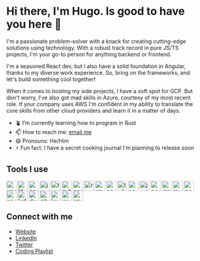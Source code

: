 # Hi there, I'm Hugo. Is good to have you here 👋

I'm a passionate problem-solver with a knack for creating cutting-edge solutions using technology. With a robust track record in pure JS/TS projects, I'm your go-to person for anything backend or frontend.

 I'm a seasoned React dev, but I also have a solid foundation in Angular, thanks to my diverse work experience. So, bring on the frameworks, and let's build something cool together!

 When it comes to hosting my side projects, I have a soft spot for GCP. But don't worry, I've also got mad skills in Azure, courtesy of my most recent role. If your company uses AWS I'm confident in my ability to translate the core skills from other cloud providers and learn it in a matter of days.

- 🪴 I’m currently learning how to program in Rust
- 📫 How to reach me: [email me](mailto:hugo@perdomo.dev)
- 😄 Pronouns: He/Him
- ⚡ Fun fact: I have a secret cooking journal I'm planning to release soon

## Tools I use

<img alt="vscode" src="https://cdn.jsdelivr.net/gh/devicons/devicon/icons/vscode/vscode-original.svg" width="26px" align="left"/>
<img alt="html" src="https://cdn.jsdelivr.net/gh/devicons/devicon/icons/html5/html5-original.svg" width="26px" align="left"/>
<img alt="css" src="https://cdn.jsdelivr.net/gh/devicons/devicon/icons/css3/css3-original.svg" width="26px" align="left"/>
<img alt="js" src="https://cdn.jsdelivr.net/gh/devicons/devicon/icons/javascript/javascript-original.svg" width="26px" align="left"/>
<img alt="typescript" src="https://cdn.jsdelivr.net/gh/devicons/devicon/icons/typescript/typescript-original.svg" width="26px" align="left"/>
<img alt="python" src="https://cdn.jsdelivr.net/gh/devicons/devicon/icons/python/python-original.svg" width="26px" align="left"/>
<img alt="nodejs" src="https://cdn.jsdelivr.net/gh/devicons/devicon/icons/nodejs/nodejs-original.svg" width="26px" align="left"/>
<img alt="react" src="https://cdn.jsdelivr.net/gh/devicons/devicon/icons/react/react-original.svg" width="26px" align="left"/>
<img alt="angular" src="https://cdn.jsdelivr.net/gh/devicons/devicon/icons/angularjs/angularjs-original.svg" width="26px" align="left"/>
<img alt="nextjs" src="https://cdn.jsdelivr.net/gh/devicons/devicon/icons/nextjs/nextjs-original.svg" width="26px" align="left"/>
<img alt="tailwind" src="https://cdn.jsdelivr.net/gh/devicons/devicon/icons/tailwindcss/tailwindcss-plain.svg" width="26px" align="left"/>
<img alt="sass" src="https://cdn.jsdelivr.net/gh/devicons/devicon/icons/sass/sass-original.svg" width="26px" align="left"/>
<img alt="jest" src="https://cdn.jsdelivr.net/gh/devicons/devicon/icons/jest/jest-plain.svg" width="26px" align="left"/>
<img alt="socket.io" src="https://cdn.jsdelivr.net/gh/devicons/devicon/icons/socketio/socketio-original.svg" width="26px" align="left"/>
<img alt="graphql" src="https://cdn.jsdelivr.net/gh/devicons/devicon/icons/graphql/graphql-plain.svg" width="26px" align="left"/>
<img alt="mysql" src="https://cdn.jsdelivr.net/gh/devicons/devicon/icons/mysql/mysql-original.svg" width="26px" align="left"/>
<img alt="mongodb" src="https://cdn.jsdelivr.net/gh/devicons/devicon/icons/mongodb/mongodb-original.svg" width="26px" align="left"/>
<img alt="postgresql" src="https://cdn.jsdelivr.net/gh/devicons/devicon/icons/postgresql/postgresql-original.svg" width="26px" align="left"/>
<img alt="kafka" src="https://cdn.jsdelivr.net/gh/devicons/devicon/icons/apachekafka/apachekafka-original.svg" width="26px" align="left"/>
<img alt="docker" src="https://cdn.jsdelivr.net/gh/devicons/devicon/icons/docker/docker-original.svg" width="26px" align="left"/>
<img alt="git" src="https://cdn.jsdelivr.net/gh/devicons/devicon/icons/git/git-original.svg" width="26px" align="left"/>
<img alt="kubernetes" src="https://cdn.jsdelivr.net/gh/devicons/devicon/icons/kubernetes/kubernetes-plain.svg" width="26px" align="left"/>
<img alt="gcp" src="https://cdn.jsdelivr.net/gh/devicons/devicon/icons/googlecloud/googlecloud-original.svg" width="26px" align="left"/>
<img alt="azure" src="https://cdn.jsdelivr.net/gh/devicons/devicon/icons/azure/azure-original.svg" width="26px"/>

## Connect with me
- [Website](https://abouthugo.dev)
- [LinkedIn](https://www.linkedin.com/in/hugoperdomo/)
- [Twitter](https://twitter.com/_abouthugo)
- [Coding Playlist](https://open.spotify.com/playlist/2Al9G2jrWkwDlRFMZaw1GX?si=4666b77beab14603)

<!-- 
Previous Job Description
worked as a backend developer for Stetson where I got to build microservices, automation modules, APIs, and user interfaces that empowered the team to do their work more efficiently.
-->
